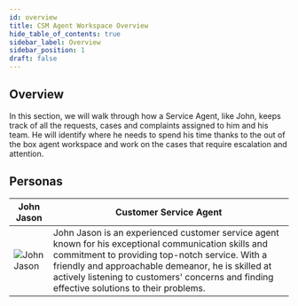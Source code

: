 ```yaml
---
id: overview
title: CSM Agent Workspace Overview
hide_table_of_contents: true
sidebar_label: Overview
sidebar_position: 1
draft: false
---
```



## Overview
In this section, we will walk through how a Service Agent, like John, keeps track of all the requests, cases and complaints assigned to him and his team. He will identify where he needs to spend his time thanks to the out of the box agent workspace and work on the cases that require escalation and attention.  

## Personas

 | John Jason | Customer Service Agent
|--|--|
| ![John Jason](../images/John_Jason.png)| John Jason is an experienced customer service agent known for his exceptional communication skills and commitment to providing top-notch service. With a friendly and approachable demeanor, he is skilled at actively listening to customers' concerns and finding effective solutions to their problems. 